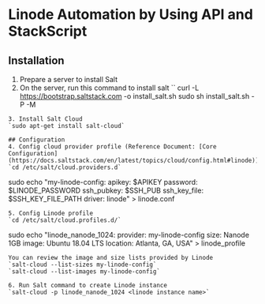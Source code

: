 # Linode Automation by Using API and StackScript

## Installation
1. Prepare a server to install Salt
2. On the server, run this command to install salt
``
curl -L https://bootstrap.saltstack.com -o install_salt.sh
sudo sh install_salt.sh -P -M
```
3. Install Salt Cloud
`sudo apt-get install salt-cloud`

## Configuration
4. Config cloud provider profile (Reference Document: [Core Configuration](https://docs.saltstack.com/en/latest/topics/cloud/config.html#linode)):
`cd /etc/salt/cloud.providers.d`
```
sudo echo "my-linode-config:
  apikey: $APIKEY
  password: $LINODE_PASSWORD
  ssh_pubkey: $SSH_PUB
  ssh_key_file: $SSH_KEY_FILE_PATH
  driver: linode" > linode.conf
```
5. Config Linode profile
`cd /etc/salt/cloud.profiles.d/`
```
sudo echo "linode_nanode_1024:
  provider: my-linode-config
  size: Nanode 1GB
  image: Ubuntu 18.04 LTS
  location: Atlanta, GA, USA" > linode_profile
```
You can review the image and size lists provided by Linode
`salt-cloud --list-sizes my-linode-config`
`salt-cloud --list-images my-linode-config`

6. Run Salt command to create Linode instance
`salt-cloud -p linode_nanode_1024 <linode instance name>`
